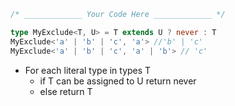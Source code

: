```ts
/* _____________ Your Code Here _____________ */

type MyExclude<T, U> = T extends U ? never : T
MyExclude<'a' | 'b' | 'c', 'a'> //'b' | 'c'
MyExclude<'a' | 'b' | 'c', 'a' | 'b'> // 'c'
```
- For each literal type in types T
  - if T can be assigned to U return never
  - else return T

